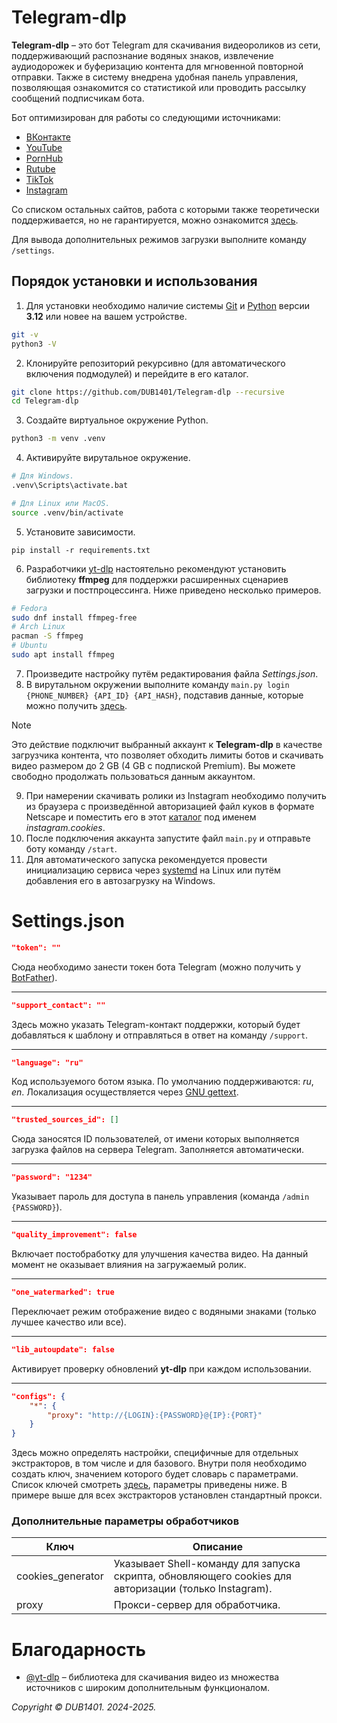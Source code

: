 # Telegram-dlp
**Telegram-dlp** – это бот Telegram для скачивания видеороликов из сети, поддерживающий распознание водяных знаков, извлечение аудиодорожек и буферизацию контента для мгновенной повторной отправки. Также в систему внедрена удобная панель управления, позволяющая ознакомится со статистикой или проводить рассылку сообщений подписчикам бота.

Бот оптимизирован для работы со следующими источниками:
* [ВКонтакте](https://vk.com/)
* [YouTube](https://www.youtube.com/)
* [PornHub](https://www.pornhub.com/)
* [Rutube](https://rutube.ru/)
* [TikTok](https://www.tiktok.com/)
* [Instagram](https://www.instagram.com/)

Со списком остальных сайтов, работа с которыми также теоретически поддерживается, но не гарантируется, можно ознакомится [здесь](https://github.com/yt-dlp/yt-dlp/blob/master/supportedsites.md).

Для вывода дополнительных режимов загрузки выполните команду `/settings`.

## Порядок установки и использования
1. Для установки необходимо наличие системы [Git](https://git-scm.com/) и [Python](https://www.python.org/) версии **3.12** или новее на вашем устройстве.
```Bash
git -v
python3 -V
```
2. Клонируйте репозиторий рекурсивно (для автоматического включения подмодулей) и перейдите в его каталог.
```Bash
git clone https://github.com/DUB1401/Telegram-dlp --recursive
cd Telegram-dlp
```
3. Создайте виртуальное окружение Python.
```Bash
python3 -m venv .venv
```
4. Активируйте вирутальное окружение. 
```Bash
# Для Windows.
.venv\Scripts\activate.bat

# Для Linux или MacOS.
source .venv/bin/activate
```
5. Установите зависимости.
```
pip install -r requirements.txt
```
6. Разработчики [yt-dlp](https://github.com/yt-dlp) настоятельно рекомендуют установить библиотеку **ffmpeg** для поддержки расширенных сценариев загрузки и постпроцессинга. Ниже приведено несколько примеров.
```Bash
# Fedora
sudo dnf install ffmpeg-free
# Arch Linux
pacman -S ffmpeg
# Ubuntu
sudo apt install ffmpeg
```
7. Произведите настройку путём редактирования файла _Settings.json_.
8. В вирутальном окружении выполните команду `main.py login {PHONE_NUMBER} {API_ID} {API_HASH}`, подставив данные, которые можно получить [здесь](https://my.telegram.org/).
> [!NOTE]  
> Это действие подключит выбранный аккаунт к **Telegram-dlp** в качестве загрузчика контента, что позволяет обходить лимиты ботов и скачивать видео размером до 2 GB (4 GB с подпиской Premium). Вы можете свободно продолжать пользоваться данным аккаунтом.
9. При намерении скачивать ролики из Instagram необходимо получить из браузера с произведённой авторизацией файл куков в формате Netscape и поместить его в этот [каталог](yt-dlp) под именем _instagram.cookies_. 
10. После подключения аккаунта запустите файл `main.py` и отправьте боту команду `/start`.
11. Для автоматического запуска рекомендуется провести инициализацию сервиса через [systemd](systemd/README.md) на Linux или путём добавления его в автозагрузку на Windows.

# Settings.json
```JSON
"token": ""
```
Сюда необходимо занести токен бота Telegram (можно получить у [BotFather](https://t.me/BotFather)).
___
```JSON
"support_contact": ""
```
Здесь можно указать Telegram-контакт поддержки, который будет добавляться к шаблону и отправляться в ответ на команду `/support`.
___
```JSON
"language": "ru"
```
Код используемого ботом языка. По умолчанию поддерживаются: _ru_, _en_. Локализация осуществляется через [GNU gettext](https://www.gnu.org/software/gettext/manual/gettext.html).
___
```JSON
"trusted_sources_id": []
```
Сюда заносятся ID пользователей, от имени которых выполняется загрузка файлов на сервера Telegram. Заполняется автоматически.
___
```JSON
"password": "1234"
```
Указывает пароль для доступа в панель управления (команда `/admin {PASSWORD}`).
___
```JSON
"quality_improvement": false
```
Включает постобработку для улучшения качества видео. На данный момент не оказывает влияния на загружаемый ролик.
___
```JSON
"one_watermarked": true
```
Переключает режим отображение видео с водяными знаками (только лучшее качество или все).
___
```JSON
"lib_autoupdate": false
```
Активирует проверку обновлений **yt-dlp** при каждом использовании.
___
```JSON
"configs": {
	"*": {
		"proxy": "http://{LOGIN}:{PASSWORD}@{IP}:{PORT}"
	}
}
```
Здесь можно определять настройки, специфичные для отдельных экстракторов, в том числе и для базового. Внутри поля необходимо создать ключ, значением которого будет словарь с параметрами. Список ключей смотреть [здесь](/Source/Core/__init__.py), параметры приведены ниже. В примере выше для всех экстракторов установлен стандартный прокси.

### Дополнительные параметры обработчиков
| **Ключ**          | **Описание**                                                                                          |
|-------------------|-------------------------------------------------------------------------------------------------------|
| cookies_generator | Указывает Shell-команду для запуска скрипта, обновляющего cookies для авторизации (только Instagram). |
| proxy             | Прокси-сервер для обработчика.                                                                        |

# Благодарность
* [@yt-dlp](https://github.com/yt-dlp) – библиотека для скачивания видео из множества источников с широким дополнительным функционалом.

_Copyright © DUB1401. 2024-2025._